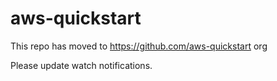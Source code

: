 # aws-quickstart

This repo has moved to https://github.com/aws-quickstart org

Please update watch notifications.
